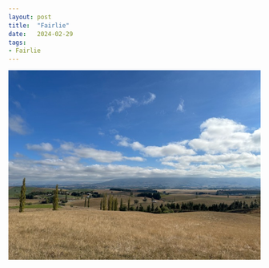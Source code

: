 ```yaml
---
layout: post
title:  "Fairlie"
date:   2024-02-29
tags:
- Fairlie
---
```

![Fairlie](/media/2024-02-29-Fairlie.jpeg)